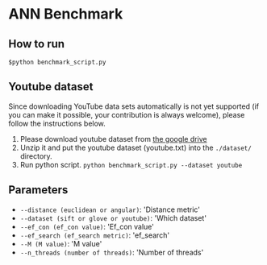 # ANN Benchmark 

## How to run
`$python benchmark_script.py`

## Youtube dataset
Since downloading YouTube data sets automatically is not yet supported
(if you can make it possible, your contribution is always welcome),
please follow the instructions below.

1. Please download youtube dataset from [the google drive](https://drive.google.com/open?id=1B3PWRTb8xol9fEkawVbpfitOsuwXkqss)
2. Unzip it and put the youtube dataset (youtube.txt) into the `./dataset/` directory.
3. Run python script. `python benchmark_script.py --dataset youtube`

## Parameters
* `--distance (euclidean or angular)`: 'Distance metric'
* `--dataset (sift or glove or youtube)`: 'Which dataset'
* `--ef_con (ef_con value)`: 'Ef_con value'
* `--ef_search (ef_search metric)`: 'ef_search'
* `--M (M value)`: 'M value'
* `--n_threads (number of threads)`: 'Number of threads'
